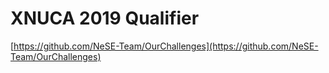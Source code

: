 # XNUCA 2019 Qualifier

[https://github.com/NeSE-Team/OurChallenges](https://github.com/NeSE-Team/OurChallenges)
